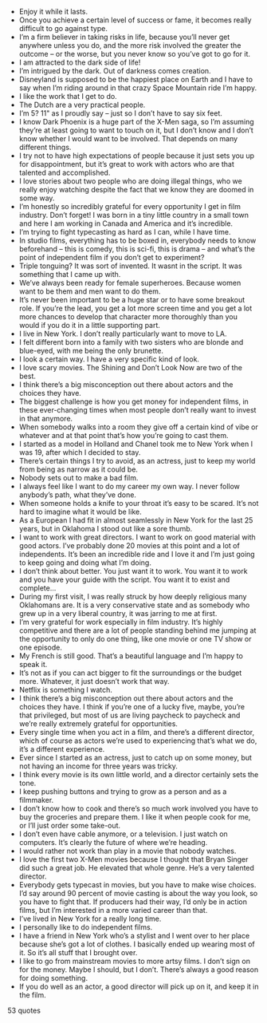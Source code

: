 - Enjoy it while it lasts.
 - Once you achieve a certain level of success or fame, it becomes really difficult to go against type.
 - I’m a firm believer in taking risks in life, because you’ll never get anywhere unless you do, and the more risk involved the greater the outcome – or the worse, but you never know so you’ve got to go for it.
 - I am attracted to the dark side of life!
 - I’m intrigued by the dark. Out of darkness comes creation.
 - Disneyland is supposed to be the happiest place on Earth and I have to say when I’m riding around in that crazy Space Mountain ride I’m happy.
 - I like the work that I get to do.
 - The Dutch are a very practical people.
 - I’m 5? 11" as I proudly say – just so I don’t have to say six feet.
 - I know Dark Phoenix is a huge part of the X-Men saga, so I’m assuming they’re at least going to want to touch on it, but I don’t know and I don’t know whether I would want to be involved. That depends on many different things.
 - I try not to have high expectations of people because it just sets you up for disappointment, but it’s great to work with actors who are that talented and accomplished.
 - I love stories about two people who are doing illegal things, who we really enjoy watching despite the fact that we know they are doomed in some way.
 - I’m honestly so incredibly grateful for every opportunity I get in film industry. Don’t forget! I was born in a tiny little country in a small town and here I am working in Canada and America and it’s incredible.
 - I’m trying to fight typecasting as hard as I can, while I have time.
 - In studio films, everything has to be boxed in, everybody needs to know beforehand – this is comedy, this is sci-fi, this is drama – and what’s the point of independent film if you don’t get to experiment?
 - Triple tonguing? It was sort of invented. It wasnt in the script. It was something that I came up with.
 - We’ve always been ready for female superheroes. Because women want to be them and men want to do them.
 - It’s never been important to be a huge star or to have some breakout role. If you’re the lead, you get a lot more screen time and you get a lot more chances to develop that character more thoroughly than you would if you do it in a little supporting part.
 - I live in New York. I don’t really particularly want to move to LA.
 - I felt different born into a family with two sisters who are blonde and blue-eyed, with me being the only brunette.
 - I look a certain way. I have a very specific kind of look.
 - I love scary movies. The Shining and Don’t Look Now are two of the best.
 - I think there’s a big misconception out there about actors and the choices they have.
 - The biggest challenge is how you get money for independent films, in these ever-changing times when most people don’t really want to invest in that anymore.
 - When somebody walks into a room they give off a certain kind of vibe or whatever and at that point that’s how you’re going to cast them.
 - I started as a model in Holland and Chanel took me to New York when I was 19, after which I decided to stay.
 - There’s certain things I try to avoid, as an actress, just to keep my world from being as narrow as it could be.
 - Nobody sets out to make a bad film.
 - I always feel like I want to do my career my own way. I never follow anybody’s path, what they’ve done.
 - When someone holds a knife to your throat it’s easy to be scared. It’s not hard to imagine what it would be like.
 - As a European I had fit in almost seamlessly in New York for the last 25 years, but in Oklahoma I stood out like a sore thumb.
 - I want to work with great directors. I want to work on good material with good actors. I’ve probably done 20 movies at this point and a lot of independents. It’s been an incredible ride and I love it and I’m just going to keep going and doing what I’m doing.
 - I don’t think about better. You just want it to work. You want it to work and you have your guide with the script. You want it to exist and complete...
 - During my first visit, I was really struck by how deeply religious many Oklahomans are. It is a very conservative state and as somebody who grew up in a very liberal country, it was jarring to me at first.
 - I’m very grateful for work especially in film industry. It’s highly competitive and there are a lot of people standing behind me jumping at the opportunity to only do one thing, like one movie or one TV show or one episode.
 - My French is still good. That’s a beautiful language and I’m happy to speak it.
 - It’s not as if you can act bigger to fit the surroundings or the budget more. Whatever, it just doesn’t work that way.
 - Netflix is something I watch.
 - I think there’s a big misconception out there about actors and the choices they have. I think if you’re one of a lucky five, maybe, you’re that privileged, but most of us are living paycheck to paycheck and we’re really extremely grateful for opportunities.
 - Every single time when you act in a film, and there’s a different director, which of course as actors we’re used to experiencing that’s what we do, it’s a different experience.
 - Ever since I started as an actress, just to catch up on some money, but not having an income for three years was tricky.
 - I think every movie is its own little world, and a director certainly sets the tone.
 - I keep pushing buttons and trying to grow as a person and as a filmmaker.
 - I don’t know how to cook and there’s so much work involved you have to buy the groceries and prepare them. I like it when people cook for me, or I’ll just order some take-out.
 - I don’t even have cable anymore, or a television. I just watch on computers. It’s clearly the future of where we’re heading.
 - I would rather not work than play in a movie that nobody watches.
 - I love the first two X-Men movies because I thought that Bryan Singer did such a great job. He elevated that whole genre. He’s a very talented director.
 - Everybody gets typecast in movies, but you have to make wise choices. I’d say around 90 percent of movie casting is about the way you look, so you have to fight that. If producers had their way, I’d only be in action films, but I’m interested in a more varied career than that.
 - I’ve lived in New York for a really long time.
 - I personally like to do independent films.
 - I have a friend in New York who’s a stylist and I went over to her place because she’s got a lot of clothes. I basically ended up wearing most of it. So it’s all stuff that I brought over.
 - I like to go from mainstream movies to more artsy films. I don’t sign on for the money. Maybe I should, but I don’t. There’s always a good reason for doing something.
 - If you do well as an actor, a good director will pick up on it, and keep it in the film.

53 quotes